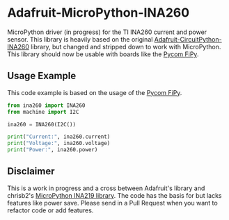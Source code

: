 # Adafruit-MicroPython-INA260

MicroPython driver (in progress) for the TI INA260 current and power sensor. This library is heavily based on the original [Adafruit-CircuitPython-INA260](https://github.com/adafruit/Adafruit_CircuitPython_INA260) library, but changed and stripped down to work with MicroPython. This library should now be usable with boards like the [Pycom FiPy](https://pycom.io/product/fipy/).

## Usage Example

This code example is based on the usage of the [Pycom FiPy](https://pycom.io/product/fipy/).

```python
from ina260 import INA260
from machine import I2C

ina260 = INA260(I2C())

print("Current:", ina260.current)
print("Voltage:", ina260.voltage)
print("Power:", ina260.power)
```

## Disclaimer

This is a work in progress and a cross between Adafruit's library and chrisb2's [MicroPython INA219 library](https://github.com/chrisb2/pyb_ina219). The code has the basis for but lacks features like power save. Please send in a Pull Request when you want to refactor code or add features.